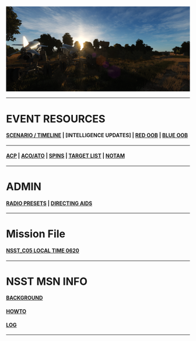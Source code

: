 
![Front IMG](/Docs/front_img2.PNG) 

---

# EVENT RESOURCES
####  [SCENARIO / TIMELINE](/Docs/scenario.md) | [INTELLIGENCE UPDATES] | [RED OOB](/Docs/OOB/OOB_RED.md) | [BLUE OOB](/Docs/OOBBLUE/BLUE_OOB.md)
---
####  [ACP](/Docs/ACP/ACP.md) | [ACO/ATO](/Docs/ATO/ATO.md) | [SPINS](Docs/SPINS/SPINS.md) | [TARGET LIST](/Docs/targets/maintgtlist.md) | [NOTAM](/Docs/NOTAM.md)  

---
# ADMIN
####  [RADIO PRESETS](/Docs/radiopresets.md) | [DIRECTING AIDS](/Docs/Directing/directing.md)  
  
---
# Mission File

####  [NSST_C05 LOCAL TIME 0620](/Docs/NSST_C05_RELEASE.miz)

---
# NSST MSN INFO
####  [BACKGROUND](/Docs/background.md)  
####  [HOWTO](/Docs/howto.md)  
####  [LOG](/Docs/log.md)  
---